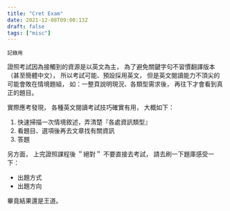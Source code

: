 ```yaml
---
title: "Cret Exam"
date: 2021-12-08T09:00:13Z
draft: false
tags: ["misc"]
---
```


`記錄用`

證照考試因為接觸到的資源是以英文為主，
為了避免關鍵字句不習慣翻譯版本（甚至簡體中文），
所以考試可能、預設採用英文，
但是英文閱讀能力不頂尖的可能會敗在情境題組，
如：一整頁說明現況、各類型需求後，
再往下才會看到真正的題目。

實際應考發現，
各種英文閱讀考試技巧確實有用，
大概如下：

1. 快速掃描一次情境敘述，弄清楚『各處資訊類型』
2. 看題目、選項後再去文章找有關資訊
3. 答題

另方面，
上完證照課程後 ＂絕對＂ 不要直接去考試，
請去刷一下題庫感受一下：

- 出題方式
- 出題方向

畢竟結果還是王道。
